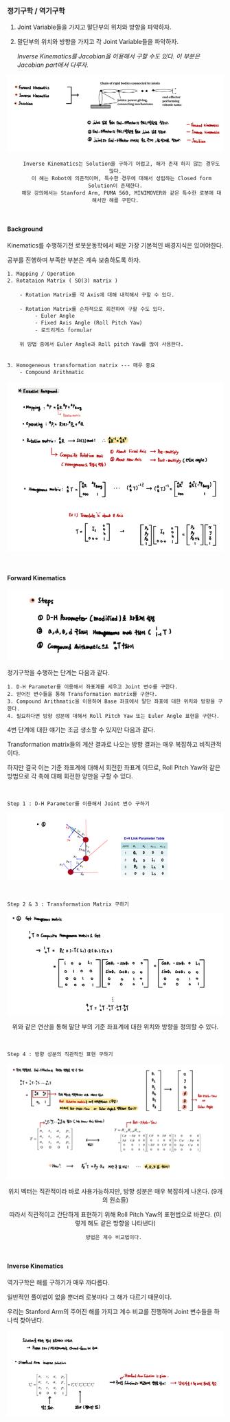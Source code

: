 ### 정기구학 / 역기구학

1. Joint Variable들을 가지고 말단부의 위치와 방향을 파악하자.
2. 말단부의 위치와 방향을 가지고 각 Joint Variable들을 파악하자.
  
    _Inverse Kinematics를 Jacobian을 이용해서 구할 수도 있다. 이 부분은 Jacobian part에서 다루자._

<div align="center">

![img.png](img/img.png)

        Inverse Kinematics는 Solution을 구하기 어렵고, 해가 존재 하지 않는 경우도 많다.
        이 해는 Robot에 의존적이며, 특수한 경우에 대해서 성립하는 Closed form Solution이 존재한다.
        해당 강의에서는 Stanford Arm, PUMA 560, MINIMOVER와 같은 특수한 로봇에 대해서만 해를 구한다.

</div>

<br>

#### Background

Kinematics를 수행하기전 로봇운동학에서 배운 가장 기본적인 배경지식은 있어야한다.

공부를 진행하며 부족한 부분은 계속 보충하도록 하자.

    1. Mapping / Operation
    2. Rotataion Matrix ( SO(3) matrix )

        - Rotation Matrix를 각 Axis에 대해 내적해서 구할 수 있다.

        - Rotation Matrix를 순차적으로 회전하여 구할 수도 있다.
             - Euler Angle
             - Fixed Axis Angle (Roll Pitch Yaw)
             - 로드리게스 formular

        위 방법 중에서 Euler Angle과 Roll pitch Yaw를 많이 사용한다. 


    3. Homogeneous transformation matrix --- 매우 중요
        - Compound Arithmatic


<div align="center">

![img_1.png](img/img_1.png)

</div>

<br>


#### Forward Kinematics

<div align="center">

![img_2.png](img/img_2.png)

</div>

정기구학을 수행하는 단계는 다음과 같다.

    1. D-H Parameter를 이용해서 좌표계를 세우고 Joint 변수를 구한다.
    2. 얻어진 변수들을 통해 Transformation matrix를 구한다.
    3. Compound Arithmatic을 이용하여 Base 좌표에서 말단 좌표에 대한 위치와 방향을 구한다.
    4. 필요하다면 방향 성분에 대해서 Roll Pitch Yaw 또는 Euler Angle 표현을 구한다.

4번 단계에 대한 얘기는 조금 생소할 수 있지만 다음과 같다.

Transformation matrix들의 계산 결과로 나오는 방향 결과는 매우 복잡하고 비직관적이다.

하지만 결국 이는 기준 좌표계에 대해서 회전한 좌표계 이므로, Roll Pitch Yaw와 같은 방법으로 각 축에 대해 회전한 양만을 구할 수 있다.

<br>

`Step 1 : D-H Parameter를 이용해서 Joint 변수 구하기`

<div align="center">

![img_3.png](img/img_3.png)

</div>

<br>

`Step 2 & 3 : Transformation Matrix 구하기`

<div align="center">

![img_4.png](img/img_4.png)

위와 같은 연산을 통해 말단 부의 기준 좌표계에 대한 위치와 방향을 정의할 수 있다. 

</div>

<br>

`Step 4 : 방향 성분의 직관적인 표현 구하기`

<div align="center">

![img_5.png](img/img_5.png)

위치 벡터는 직관적이라 바로 사용가능하지만, 방향 성분은 매우 복잡하게 나온다. (9개의 원소들)

따라서 직관적이고 간단하게 표현하기 위해 Roll Pitch Yaw의 표현법으로 바꾼다. (이렇게 해도 같은 방향을 나타낸다)

    방법은 계수 비교법이다. 

</div>

<br>

#### Inverse Kinematics

역기구학은 해를 구하기가 매우 까다롭다.

일반적인 풀이법이 없을 뿐더러 로봇마다 그 해가 다르기 때문이다.

우리는 Stanford Arm의 주어진 해를 가지고 계수 비교를 진행하며 Joint 변수들을 하나씩 찾아낸다.

<div align="center">

![img_6.png](img/img_6.png)

</div>

<br>
